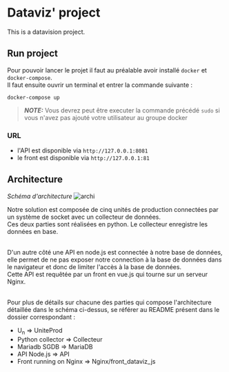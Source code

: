 # Dataviz' project

This is a datavision project.

## Run project
Pour pouvoir lancer le projet il faut au préalable avoir installé `docker` et `docker-compose`.<br>
Il faut ensuite ouvrir un terminal et entrer la commande suivante :
```shell
docker-compose up
```
> **_NOTE:_**  Vous devrez peut être executer la commande précédé `sudo` si vous n'avez pas ajouté votre utilisateur au groupe docker

### URL
- l'API est disponible via `http://127.0.0.1:8081`
- le front est disponible via `http://127.0.0.1:81`

##  Architecture
_Schéma d'architecture_ 
![archi](https://user-images.githubusercontent.com/59962729/159161412-d6f5875a-1b5f-49a3-ab37-ba83afb04dd7.png)

Notre solution est composée de cinq unités de production connectées par un système de socket avec un collecteur de données. <br>
Ces deux parties sont réalisées en python. Le collecteur enregistre les données en base. <br><br>

D'un autre côté une API en node.js est connectée à notre base de données, elle permet de ne pas exposer notre connection à la base de données dans le navigateur et donc de limiter l'accès à la base de données.<br>
Cette API est requêtée par un front en vue.js qui tourne sur un serveur Nginx.<br><br>

Pour plus de détails sur chacune des parties qui compose l'architecture détaillée dans le schéma ci-dessus, se référer au README présent dans le dossier correspondant : 
 - U<sub>n</sub> => UniteProd
 - Python collector => Collecteur
 - Mariadb SGDB => MariaDB
 - API Node.js => API
 - Front running on Nginx => Nginx/front_dataviz_js


